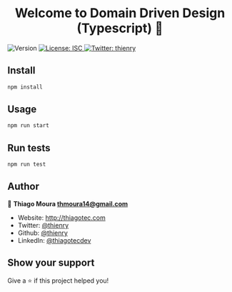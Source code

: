 <h1 align="center">Welcome to Domain Driven Design (Typescript) 👋</h1>
<p>
  <img alt="Version" src="https://img.shields.io/badge/version-0.0.1--alpha-blue.svg?cacheSeconds=2592000" />
  <a href="#" target="_blank">
    <img alt="License: ISC" src="https://img.shields.io/badge/License-ISC-yellow.svg" />
  </a>
  <a href="https://twitter.com/thienry" target="_blank">
    <img alt="Twitter: thienry" src="https://img.shields.io/twitter/follow/thienry.svg?style=social" />
  </a>
</p>

## Install

```sh
npm install
```

## Usage

```sh
npm run start
```

## Run tests

```sh
npm run test
```

## Author

👤 **Thiago Moura <thmoura14@gmail.com>**

- Website: http://thiagotec.com
- Twitter: [@thienry](https://twitter.com/thienry14)
- Github: [@thienry](https://github.com/thienry)
- LinkedIn: [@thiagotecdev](https://linkedin.com/in/thiagotecdev)

## Show your support

Give a ⭐️ if this project helped you!
